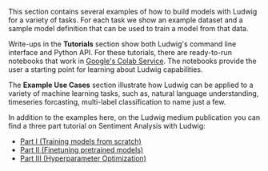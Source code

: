 This section contains several examples of how to build models with Ludwig for a variety of tasks.
For each task we show an example dataset and a sample model definition that can be used to train a model from that data.  

Write-ups in the **Tutorials** section show both Ludwig's command line interface and Python API.  For these tutorials, there are ready-to-run notebooks that work in [Google's Colab Service](https://colab.research.google.com/).  The notebooks provide the user a starting point for learning about Ludwig capabilities.

The **Example Use Cases** section illustrate how Ludwig can be applied to a variety of machine learning tasks, such as, natural language understanding, timeseries forcasting, multi-label classification to name just a few.

In addition to the examples here, on the Ludwig medium publication you can find a three part tutorial on Sentiment Analysis with Ludwig:

- [Part I (Training models from scratch)](https://medium.com/ludwig-ai/the-complete-guide-to-sentiment-analysis-with-ludwig-part-i-65a9e6bc054e?source=friends_link&sk=420a8859340d40a8f36963bd0fa4d808)
- [Part II (Finetuning pretrained models)](https://medium.com/ludwig-ai/the-complete-guide-to-sentiment-analysis-with-ludwig-part-ii-d9f3952a06c6?source=friends_link&sk=188e650703aed70f138cc990049f051e)
- [Part III (Hyperparameter Optimization)](https://medium.com/ludwig-ai/hyperparameter-optimization-with-ludwig-6e31272e43fb?source=friends_link&sk=0bc7eac913a5c529b17e8352ae278bd8)

